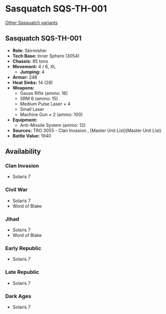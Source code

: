 # Sasquatch SQS-TH-001 

[Other Sasquatch variants](../sasquatch.md) 

## Sasquatch SQS-TH-001 

- **Role:** Skirmisher 
- **Tech Base:** Inner Sphere (3054) 
- **Chassis:** 85 tons 
- **Movement:** 4 / 6, XL 
  - **Jumping:** 4 
- **Armor:** 248 
- **Heat Sinks:** 14 (28) 
- **Weapons:** 
  - Gauss Rifle (ammo: 16) 
  - SRM 6 (ammo: 15) 
  - Medium Pulse Laser × 4 
  - Small Laser 
  - Machine Gun × 2 (ammo: 100) 
- **Equipment:** 
  - Anti-Missile System (ammo: 12) 
- **Sources:** TRO 3055 - Clan Invasion , [Master Unit List](Master Unit List) 
- **Battle Value:** 1940 

## Availability 

### Clan Invasion 

- Solaris 7 

### Civil War 

- Solaris 7 
- Word of Blake 

### Jihad 

- Solaris 7 
- Word of Blake 

### Early Republic 

- Solaris 7 

### Late Republic 

- Solaris 7 

### Dark Ages 

- Solaris 7 


